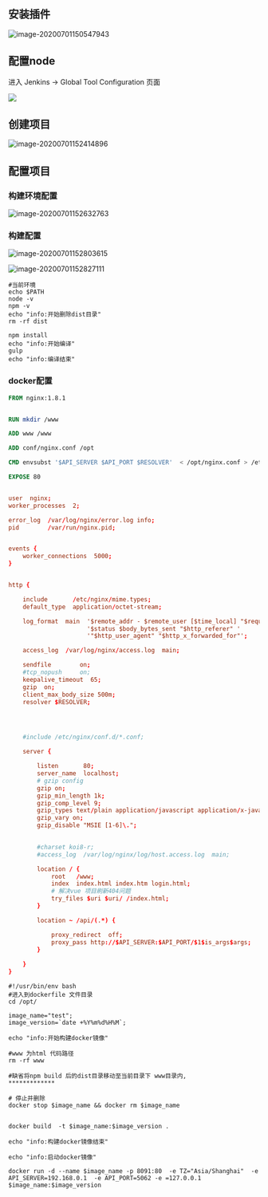 ## 安装插件

![image-20200701150547943](https://i.loli.net/2020/07/01/czjIr4lGPwSoOE6.png)

## 配置node

进入 Jenkins -> Global Tool Configuration 页面

![](https://i.loli.net/2020/07/01/kpveVzStxjGEQWM.png)







## 创建项目

![image-20200701152414896](https://i.loli.net/2020/07/01/4gDGqdzYxBHN8u3.png)

## 配置项目

### 构建环境配置

![image-20200701152632763](https://i.loli.net/2020/07/01/yAZtsuaYclCdnNW.png)

### 构建配置

![image-20200701152803615](https://i.loli.net/2020/07/01/JOxFXTbBSGtl7DV.png)



![image-20200701152827111](https://i.loli.net/2020/07/01/HGiBsuOJrwlSRx9.png)

```shell
#当前环境
echo $PATH
node -v
npm -v
echo "info:开始删除dist目录"
rm -rf dist

npm install
echo "info:开始编译"
gulp
echo "info:编译结束"
```



### docker配置

```dockerfile
FROM nginx:1.8.1


RUN mkdir /www

ADD www /www

ADD conf/nginx.conf /opt

CMD envsubst '$API_SERVER $API_PORT $RESOLVER'  < /opt/nginx.conf > /etc/nginx/nginx.conf && nginx -g 'daemon off;'

EXPOSE 80

```

```conf

user  nginx;
worker_processes  2;

error_log  /var/log/nginx/error.log info;
pid        /var/run/nginx.pid;


events {
    worker_connections  5000;
}


http {

    include       /etc/nginx/mime.types;
    default_type  application/octet-stream;

    log_format  main  '$remote_addr - $remote_user [$time_local] "$request" '
                      '$status $body_bytes_sent "$http_referer" '
                      '"$http_user_agent" "$http_x_forwarded_for"';

    access_log  /var/log/nginx/access.log  main;

    sendfile        on;
    #tcp_nopush     on;
    keepalive_timeout  65;
    gzip  on;
    client_max_body_size 500m;
    resolver $RESOLVER;




    #include /etc/nginx/conf.d/*.conf;

	server {

	    listen       80;
	    server_name  localhost;
        # gzip config
        gzip on;
        gzip_min_length 1k;
        gzip_comp_level 9;
        gzip_types text/plain application/javascript application/x-javascript text/css application/xml text/javascript application/x-httpd-php image/jpeg image/gif image/png;
        gzip_vary on;
        gzip_disable "MSIE [1-6]\.";
       

	    #charset koi8-r;
	    #access_log  /var/log/nginx/log/host.access.log  main;

	    location / {
	        root   /www;
	        index  index.html index.htm login.html;
            # 解决vue 项目刷新404问题
            try_files $uri $uri/ /index.html;
        }

	    location ~ /api/(.*) {

	    	proxy_redirect  off;
	    	proxy_pass http://$API_SERVER:$API_PORT/$1$is_args$args;
	    }
	    
	}
}

```



```shell
#!/usr/bin/env bash
#进入到dockerfile 文件目录
cd /opt/

image_name="test";
image_version=`date +%Y%m%d%H%M`;

echo "info:开始构建docker镜像"

#www 为html 代码路径
rm -rf www

#缺省将npm build 后的dist目录移动至当前目录下 www目录内,
*************

# 停止并删除
docker stop $image_name && docker rm $image_name 


docker build  -t $image_name:$image_version . 

echo "info:构建docker镜像结束"

echo "info:启动docker镜像"

docker run -d --name $image_name -p 8091:80  -e TZ="Asia/Shanghai"  -e API_SERVER=192.168.0.1  -e API_PORT=5062 -e =127.0.0.1  $image_name:$image_version
```

